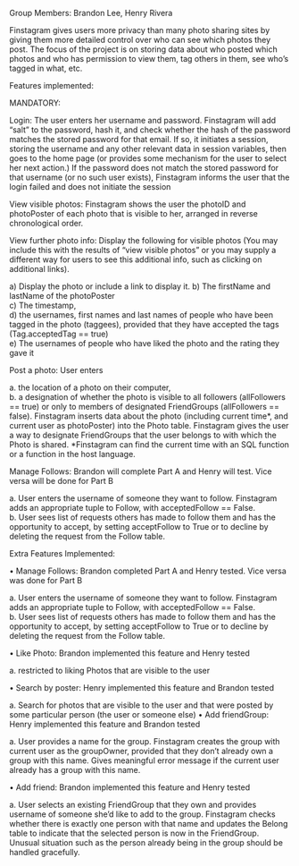 Group Members: Brandon Lee, Henry Rivera

Finstagram gives users more privacy than many photo sharing sites by giving them more detailed control over who can see which photos they post. The focus of the project is on storing data about who posted which photos and who has permission to view them, tag others in them, see who’s tagged in what, etc.
 
Features implemented: 
 
MANDATORY:

Login: The user enters her username and password. Finstagram will add “salt” to the password, hash it, and check whether the hash of the password matches the stored password for that email. If so, it initiates a session, storing the username and any other relevant data in session variables, then goes to the home page (or provides some mechanism for the user to select her next action.) If the password does not match the stored password for that username (or no such user exists), Finstagram informs the user that the login failed and does not initiate the session 
 
View visible photos: Finstagram shows the user the photoID and photoPoster of each photo that is visible to her, arranged in reverse chronological order. 

View further photo info: Display the following for visible photos (You may include this with the results of “view visible photos” or you may supply a different way for users to see this additional info, such as clicking on additional links).

  a)	Display the photo or include a link to display it.
  b)	The firstName and lastName of the photoPoster  
  c)	The timestamp,  
  d)	the usernames, first names and last names of people who have been tagged in the photo (taggees), provided that they have       accepted the tags (Tag.acceptedTag == true)  
  e)	The usernames of people who have liked the photo and the rating they gave it
 
Post a photo: User enters

  a.	the location of a photo on their computer,  
  b.	a designation of whether the photo is visible to all followers (allFollowers == true) or only to members of designated         FriendGroups (allFollowers == false). 
Finstagram inserts data about the photo (including current time*, and current user as photoPoster) into the Photo table. Finstagram gives the user a way to designate FriendGroups that the user belongs to with which the Photo is shared. *Finstagram can find the current time with an SQL function or a function in the host language. 

Manage Follows: Brandon will complete Part A and Henry will test. Vice versa will be done for Part B

  a.	User enters the username of someone they want to follow. Finstagram adds an appropriate tuple to Follow, with                 acceptedFollow == False.  
  b.	User sees list of requests others has made to follow them and has the opportunity to accept, by setting acceptFollow to       True or to decline by deleting the request from the Follow table. 

Extra Features Implemented:

•	Manage Follows: Brandon completed Part A and Henry tested. Vice versa was done for Part B

  a.	User enters the username of someone they want to follow. Finstagram adds an appropriate tuple to Follow, with                 acceptedFollow == False.  
  b.	User sees list of requests others has made to follow them and has the opportunity to accept, by setting acceptFollow           to True or to decline by deleting the request from the Follow table. 
 
•	Like Photo: Brandon implemented this feature and Henry tested

  a.	restricted to liking Photos that are visible to the user 
 
•	Search by poster: Henry implemented this feature and Brandon tested

  a.	Search for photos that are visible to the user and that were posted by some particular person (the user or someone             else) 
•	Add friendGroup: Henry implemented this feature and Brandon tested

  a.	User provides a name for the group. Finstagram creates the group with current user as the groupOwner, provided that           they don’t already own a group with this name. Gives meaningful error message if the current user already has a group         with this name.
  
•	Add friend: Brandon implemented this feature and Henry tested

  a.	User selects an existing FriendGroup that they own and provides username of someone she’d like to add to the group.           Finstagram checks whether there is exactly one person with that name and updates the Belong table to indicate that the         selected person is now in the FriendGroup. Unusual situation such as the person already being in the group should be           handled gracefully. 

